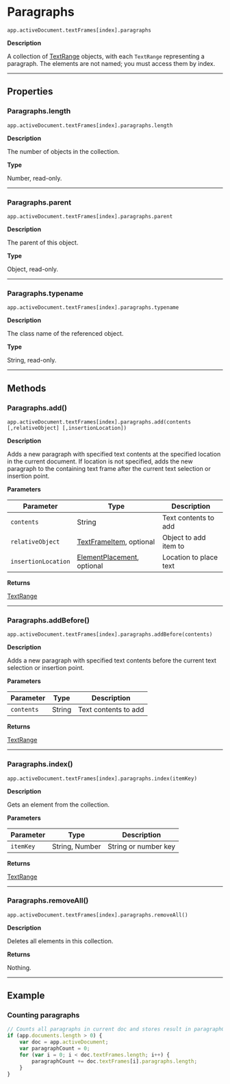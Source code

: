 # Paragraphs

`app.activeDocument.textFrames[index].paragraphs`

**Description**

A collection of [TextRange](./TextRange.md) objects, with each `TextRange` representing a paragraph. The elements are not named; you must access them by index.

---

## Properties

### Paragraphs.length

`app.activeDocument.textFrames[index].paragraphs.length`

**Description**

The number of objects in the collection.

**Type**

Number, read-only.

---

### Paragraphs.parent

`app.activeDocument.textFrames[index].paragraphs.parent`

**Description**

The parent of this object.

**Type**

Object, read-only.

---

### Paragraphs.typename

`app.activeDocument.textFrames[index].paragraphs.typename`

**Description**

The class name of the referenced object.

**Type**

String, read-only.

---

## Methods

### Paragraphs.add()

`app.activeDocument.textFrames[index].paragraphs.add(contents [,relativeObject] [,insertionLocation])`

**Description**

Adds a new paragraph with specified text contents at the specified location in the current document. If location is not specified, adds the new paragraph to the containing text frame after the current text selection or insertion point.

**Parameters**

| Parameter           | Type                                                                                               | Description            |
|---------------------|----------------------------------------------------------------------------------------------------|------------------------|
| `contents`          | String                                                                                             | Text contents to add   |
| `relativeObject`    | [TextFrameItem](./TextFrameItem.md), optional                                 | Object to add item to  |
| `insertionLocation` | [ElementPlacement](scripting-constants.md#jsobjref-scripting-constants-elementplacement), optional | Location to place text |

**Returns**

[TextRange](./TextRange.md)

---

### Paragraphs.addBefore()

`app.activeDocument.textFrames[index].paragraphs.addBefore(contents)`

**Description**

Adds a new paragraph with specified text contents before the current text selection or insertion point.

**Parameters**

| Parameter   | Type   | Description          |
|-------------|--------|----------------------|
| `contents`  | String | Text contents to add |

**Returns**

[TextRange](./TextRange.md)

---

### Paragraphs.index()

`app.activeDocument.textFrames[index].paragraphs.index(itemKey)`

**Description**

Gets an element from the collection.

**Parameters**

| Parameter   | Type           | Description          |
|-------------|----------------|----------------------|
| `itemKey`   | String, Number | String or number key |

**Returns**

[TextRange](./TextRange.md)

---

### Paragraphs.removeAll()

`app.activeDocument.textFrames[index].paragraphs.removeAll()`

**Description**

Deletes all elements in this collection.

**Returns**

Nothing.

---

## Example

### Counting paragraphs

```javascript
// Counts all paragraphs in current doc and stores result in paragraphCount
if (app.documents.length > 0) {
    var doc = app.activeDocument;
    var paragraphCount = 0;
    for (var i = 0; i < doc.textFrames.length; i++) {
        paragraphCount += doc.textFrames[i].paragraphs.length;
    }
}
```
